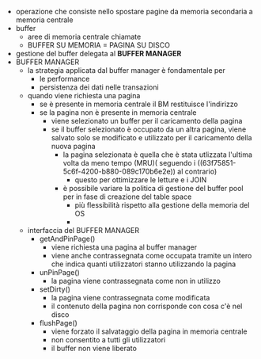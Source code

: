 - operazione che consiste nello spostare pagine da memoria secondaria a memoria centrale
- buffer
	- aree di memoria centrale chiamate
	- BUFFER SU MEMORIA = PAGINA SU DISCO
- gestione del buffer delegata al **BUFFER MANAGER**
- BUFFER MANAGER
	- la strategia applicata dal buffer manager è fondamentale per
		- le performance
		- persistenza dei dati nelle transazioni
	- quando viene richiesta una pagina
		- se è presente in memoria centrale il BM restituisce l'indirizzo
		- se la pagina non è presente in memoria centrale
			- viene selezionato un buffer per il caricamento della pagina
			- se il buffer selezionato è occupato da un altra pagina, viene salvato solo se modificato e utilizzato per il caricamento della nuova pagina
				- la pagina selezionata è quella che è stata utlizzata l'ultima volta da meno tempo (MRU)( seguendo i ((63f75851-5c6f-4200-b880-089c170b6e2e)) al contrario)
					- questo per ottimizzare le letture e i JOIN
				- è possibile variare la politica di gestione del buffer pool per in fase di creazione del table space
					- più flessibilità rispetto alla gestione della memoria del OS
					-
	- interfaccia del BUFFER MANAGER
		- getAndPinPage()
			- viene richiesta una pagina al buffer manager
			- viene anche contrassegnata come occupata tramite un intero che indica quanti utilizzatori stanno utilizzando la pagina
		- unPinPage()
			- la pagina viene contrassegnata come non in utilizzo
		- setDirty()
			- la pagina viene contrassegnata come modificata
			- il contenuto della pagina non corrisponde con cosa c'è nel disco
		- flushPage()
			- viene forzato il salvataggio della pagina in memoria centrale
			- non consentito a tutti gli utilizzatori
			- il buffer non viene liberato